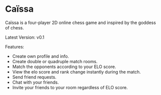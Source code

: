 # Caïssa
Caïssa is a four-player 2D online chess game and inspired by the goddess of chess.

Latest Version: v0.1

Features:
  - Create own profile and info.
  - Create double or quadruple match rooms.
  - Match the opponents according to your ELO score.
  - View the elo score and rank change instantly during the match.
  - Send friend requests.
  - Chat with your friends.
  - Invite your friends to your room regardless of ELO score.
